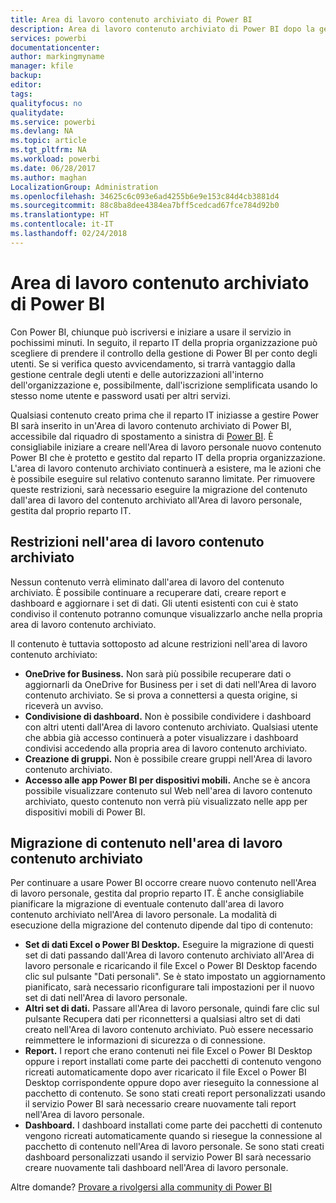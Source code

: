 ```yaml
---
title: Area di lavoro contenuto archiviato di Power BI
description: Area di lavoro contenuto archiviato di Power BI dopo la gestione del tenant di Office 365
services: powerbi
documentationcenter: 
author: markingmyname
manager: kfile
backup: 
editor: 
tags: 
qualityfocus: no
qualitydate: 
ms.service: powerbi
ms.devlang: NA
ms.topic: article
ms.tgt_pltfrm: NA
ms.workload: powerbi
ms.date: 06/28/2017
ms.author: maghan
LocalizationGroup: Administration
ms.openlocfilehash: 34625c6c093e6ad4255b6e9e153c84d4cb3881d4
ms.sourcegitcommit: 88c8ba8dee4384ea7bff5cedcad67fce784d92b0
ms.translationtype: HT
ms.contentlocale: it-IT
ms.lasthandoff: 02/24/2018
---
```

# <a name="power-bi-archived-workspace"></a>Area di lavoro contenuto archiviato di Power BI
Con Power BI, chiunque può iscriversi e iniziare a usare il servizio in pochissimi minuti.  In seguito, il reparto IT della propria organizzazione può scegliere di prendere il controllo della gestione di Power BI per conto degli utenti.  Se si verifica questo avvicendamento, si trarrà vantaggio dalla gestione centrale degli utenti e delle autorizzazioni all'interno dell'organizzazione e, possibilmente, dall'iscrizione semplificata usando lo stesso nome utente e password usati per altri servizi. 

Qualsiasi contenuto creato prima che il reparto IT iniziasse a gestire Power BI sarà inserito in un'Area di lavoro contenuto archiviato di Power BI, accessibile dal riquadro di spostamento a sinistra di [Power BI](https://app.powerbi.com).  È consigliabile iniziare a creare nell'Area di lavoro personale nuovo contenuto Power BI che è protetto e gestito dal reparto IT della propria organizzazione.  L'area di lavoro contenuto archiviato continuerà a esistere, ma le azioni che è possibile eseguire sul relativo contenuto saranno limitate.  Per rimuovere queste restrizioni, sarà necessario eseguire la migrazione del contenuto dall'area di lavoro del contenuto archiviato all'Area di lavoro personale, gestita dal proprio reparto IT.

## <a name="restrictions-in-your-archived-workspace"></a>Restrizioni nell'area di lavoro contenuto archiviato
Nessun contenuto verrà eliminato dall'area di lavoro del contenuto archiviato.  È possibile continuare a recuperare dati, creare report e dashboard e aggiornare i set di dati.  Gli utenti esistenti con cui è stato condiviso il contenuto potranno comunque visualizzarlo anche nella propria area di lavoro contenuto archiviato.

Il contenuto è tuttavia sottoposto ad alcune restrizioni nell'area di lavoro contenuto archiviato:

* **OneDrive for Business.**  Non sarà più possibile recuperare dati o aggiornarli da OneDrive for Business per i set di dati nell'Area di lavoro contenuto archiviato.  Se si prova a connettersi a questa origine, si riceverà un avviso.
* **Condivisione di dashboard.**  Non è possibile condividere i dashboard con altri utenti dall'Area di lavoro contenuto archiviato.  Qualsiasi utente che abbia già accesso continuerà a poter visualizzare i dashboard condivisi accedendo alla propria area di lavoro contenuto archiviato.
* **Creazione di gruppi.**  Non è possibile creare gruppi nell'Area di lavoro contenuto archiviato.
* **Accesso alle app Power BI per dispositivi mobili.**  Anche se è ancora possibile visualizzare contenuto sul Web nell'area di lavoro contenuto archiviato, questo contenuto non verrà più visualizzato nelle app per dispositivi mobili di Power BI.

## <a name="migrating-content-in-your-archived-workspace"></a>Migrazione di contenuto nell'area di lavoro contenuto archiviato
Per continuare a usare Power BI occorre creare nuovo contenuto nell'Area di lavoro personale, gestita dal proprio reparto IT.   È anche consigliabile pianificare la migrazione di eventuale contenuto dall'area di lavoro contenuto archiviato nell'Area di lavoro personale.  La modalità di esecuzione della migrazione del contenuto dipende dal tipo di contenuto:

* **Set di dati Excel o Power BI Desktop.**  Eseguire la migrazione di questi set di dati passando dall'Area di lavoro contenuto archiviato all'Area di lavoro personale e ricaricando il file Excel o Power BI Desktop facendo clic sul pulsante "Dati personali".  Se è stato impostato un aggiornamento pianificato, sarà necessario riconfigurare tali impostazioni per il nuovo set di dati nell'Area di lavoro personale.
* **Altri set di dati.**  Passare all'Area di lavoro personale, quindi fare clic sul pulsante Recupera dati per riconnettersi a qualsiasi altro set di dati creato nell'Area di lavoro contenuto archiviato.  Può essere necessario reimmettere le informazioni di sicurezza o di connessione.
* **Report.**  I report che erano contenuti nei file Excel o Power BI Desktop oppure i report installati come parte dei pacchetti di contenuto vengono ricreati automaticamente dopo aver ricaricato il file Excel o Power BI Desktop corrispondente oppure dopo aver rieseguito la connessione al pacchetto di contenuto.  Se sono stati creati report personalizzati usando il servizio Power BI sarà necessario creare nuovamente tali report nell'Area di lavoro personale.
* **Dashboard.**  I dashboard installati come parte dei pacchetti di contenuto vengono ricreati automaticamente quando si riesegue la connessione al pacchetto di contenuto nell'Area di lavoro personale.  Se sono stati creati dashboard personalizzati usando il servizio Power BI sarà necessario creare nuovamente tali dashboard nell'Area di lavoro personale.

Altre domande? [Provare a rivolgersi alla community di Power BI](http://community.powerbi.com/)

